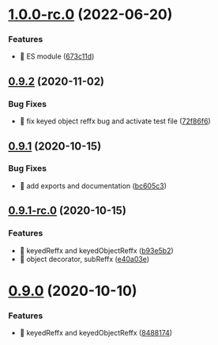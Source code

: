 # [1.0.0-rc.0](https://github.com/soul-codes/reffx/compare/0.9.2...1.0.0-rc.0) (2022-06-20)


### Features

* 🎸 ES module ([673c11d](https://github.com/soul-codes/reffx/commit/673c11d5e452fcb67c1c46eb606a140738649d4c))

## [0.9.2](https://gitlab.com/soul-codes/reffx/compare/0.9.1...0.9.2) (2020-11-02)


### Bug Fixes

* 🐛 fix keyed object reffx bug and activate test file ([72f86f6](https://gitlab.com/soul-codes/reffx/commit/72f86f685b693ccc62c3f4ff9e892408d36d69c2))

## [0.9.1](https://gitlab.com/soul-codes/reffx/compare/0.9.1-rc.0...0.9.1) (2020-10-15)


### Bug Fixes

* 🐛 add exports and documentation ([bc605c3](https://gitlab.com/soul-codes/reffx/commit/bc605c3fce4a72603093e9a44effc6d84683b169))

## [0.9.1-rc.0](https://gitlab.com/soul-codes/reffx/compare/0.8.0...0.9.1-rc.0) (2020-10-15)


### Features

* 🎸 keyedReffx and keyedObjectReffx ([b93e5b2](https://gitlab.com/soul-codes/reffx/commit/b93e5b2cc1cd3f86d2b85e41b9af0ceb0670f297))
* 🎸 object decorator, subReffx ([e40a03e](https://gitlab.com/soul-codes/reffx/commit/e40a03ed7111ff482eaae0fdc88bd2a8e0ee327d))

# [0.9.0](https://gitlab.com/soul-codes/reffx/compare/0.8.0...0.9.0) (2020-10-10)

### Features

- 🎸 keyedReffx and keyedObjectReffx ([8488174](https://gitlab.com/soul-codes/reffx/commit/8488174d26a22738ff64c70cdbb368fd7aa90546))
